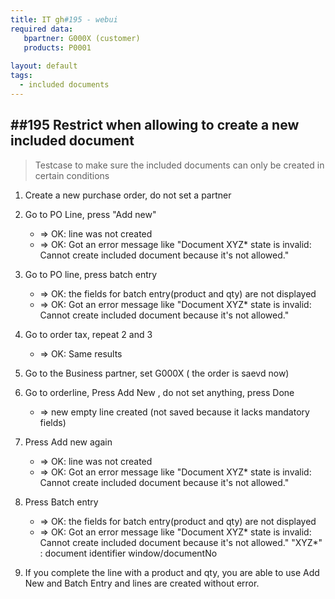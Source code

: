 ```yaml
---
title: IT gh#195 - webui
required data:
   bpartner: G000X (customer)
   products: P0001
   
layout: default
tags:
  - included documents 
---
```

## ##195 Restrict when allowing to create a new included document

> Testcase to make sure the included documents can only be created in certain conditions


1. Create a new purchase order, do not set a partner

2. Go to PO Line, press "Add new"
    * => OK: line was not created
    * => OK: Got an error message like "Document XYZ*  state is invalid: Cannot create included document because it's not allowed."

3. Go to PO line, press batch entry
    * => OK: the fields for batch entry(product and qty)  are not displayed 
    * => OK: Got an error message like "Document XYZ*  state is invalid: Cannot create included document because it's not allowed."

4. Go to order tax, repeat 2 and 3
    * => OK: Same results

5. Go to the Business partner, set G000X ( the order is saevd now) 

6. Go to orderline, Press Add New , do not set anything, press Done
    * => new empty line created (not saved because it lacks mandatory fields)

7. Press Add new again
    * => OK: line was not created
    * => OK: Got an error message like "Document XYZ*  state is invalid: Cannot create included document because it's not allowed."
    
8. Press Batch entry
    * => OK: the fields for batch entry(product and qty)  are not displayed 
    * => OK: Got an error message like "Document XYZ*  state is invalid: Cannot create included document because it's not allowed."
"XYZ*" : document identifier window/documentNo

9. If you complete the line with a product and qty, you are able to use Add New and Batch Entry and lines are created without error.